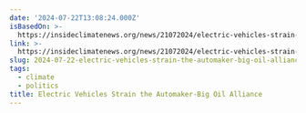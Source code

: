 ```yaml
---
date: '2024-07-22T13:08:24.000Z'
isBasedOn: >-
  https://insideclimatenews.org/news/21072024/electric-vehicles-strain-automaker-big-oil-alliance/
link: >-
  https://insideclimatenews.org/news/21072024/electric-vehicles-strain-automaker-big-oil-alliance/
slug: 2024-07-22-electric-vehicles-strain-the-automaker-big-oil-alliance
tags:
  - climate
  - politics
title: Electric Vehicles Strain the Automaker-Big Oil Alliance
---
```

 
